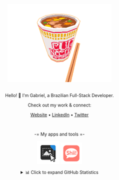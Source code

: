 <br>

<div align="center">

<img src="Lamem.gif" style="height: 250px">

<br>
<br>

Hello! 👋 I'm Gabriel, a Brazilian Full-Stack Developer.
<br>

Check out my work & connect:

<p>
  <a href="https://comunit-folio.web.app/" target="_blank">Website</a> • 
  <a href="https://www.linkedin.com/in/gabriel-nascimento-gama-5b0b30185/" target="_blank">LinkedIn</a> •
  <a href="[YOUR_TWITTER_LINK_HERE]" target="_blank">Twitter</a>
</p>

<br>

-= My apps and tools =-

<p align="center">
  <a href="https://github.com/GabrielBaiano/Banered/tree/main" target="_blank"><img src="https://raw.githubusercontent.com/GabrielBaiano/Banered/main/src/assets/icon.png" alt="Banered Showcase" width="73"/></a>
  <a href="https://github.com/GabrielBaiano/shii-study-assistant" target="_blank"><img src="shii_icon_256x256.png" alt="StealthAPP Showcase" width="68"/></a>

</p>
<details>
<summary>📊 Click to expand GitHub Statistics</summary>

<div align="center">

<img src="https://github-readme-stats.vercel.app/api?username=GabrielBaiano&show_icons=true&theme=tokyonight&hide_border=true&count_private=true" alt="GitHub Stats" width="400"/>

<img src="https://github-readme-streak-stats.herokuapp.com/?user=GabrielBaiano&theme=tokyonight&hide_border=true" alt="GitHub Streak" width="400"/>

<img src="https://github-readme-stats.vercel.app/api/top-langs/?username=GabrielBaiano&layout=compact&theme=tokyonight&hide_border=true&langs_count=8" alt="Top Languages" width="400"/>

</div>

</details>

</div>

